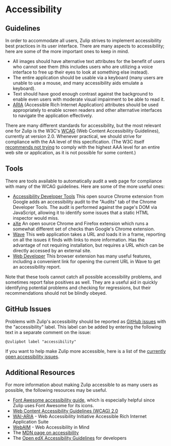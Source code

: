 # Accessibility

## Guidelines

In order to accommodate all users, Zulip strives to implement accessibility
best practices in its user interface.  There are many aspects to accessibility;
here are some of the more important ones to keep in mind.

* All images should have alternative text attributes for the benefit of users
  who cannot see them (this includes users who are utilizing a voice interface
  to free up their eyes to look at something else instead).
* The entire application should be usable via a keyboard (many users are unable
  to use a mouse, and many accessibility aids emulate a keyboard).
* Text should have good enough contrast against the background to enable
  even users with moderate visual impairment to be able to read it.
* [ARIA](https://www.w3.org/WAI/intro/aria) (Accessible Rich Internet
  Application) attributes should be used appropriately to enable screen
  readers and other alternative interfaces to navigate the application
  effectively.

There are many different standards for accessibility, but the most relevant
one for Zulip is the W3C's [WCAG](https://www.w3.org/TR/WCAG20/) (Web Content
Accessibility Guidelines), currently at version 2.0.  Whenever practical, we
should strive for compliance with the AA level of this specification.
(The W3C itself
[recommends not trying](https://www.w3.org/TR/UNDERSTANDING-WCAG20/conformance.html#uc-conf-req1-head)
to comply with the highest AAA level for an entire web site or application,
as it is not possible for some content.)

## Tools

There are tools available to automatically audit a web page for compliance
with many of the WCAG guidelines.  Here are some of the more useful ones:

* [Accessibility Developer Tools][chrome-webstore]
  This open source Chrome extension from Google adds an accessibility audit to
  the "Audits" tab of the Chrome Developer Tools.  The audit is performed
  against the page's DOM via JavaScript, allowing it to identify some issues
  that a static HTML inspector would miss.
* [aXe](https://www.deque.com/products/axe/) An open source Chrome and Firefox
  extension which runs a somewhat different set of checks than Google's Chrome
  extension.
* [Wave](http://wave.webaim.org/) This web application takes a URL and loads
  it in a frame, reporting on all the issues it finds with links to more
  information.  Has the advantage of not requiring installation, but requires
  a URL which can be directly accessed by an external site.
* [Web Developer](http://chrispederick.com/work/web-developer/) This browser
  extension has many useful features, including a convenient link for opening
  the current URL in Wave to get an accessibility report.

Note that these tools cannot catch all possible accessibility problems, and
sometimes report false positives as well.  They are a useful aid in quickly
identifying potential problems and checking for regressions, but their
recommendations should not be blindly obeyed.

## GitHub Issues

Problems with Zulip's accessibility should be reported as
[GitHub issues](https://github.com/zulip/zulip/issues) with the "accessibility"
label.  This label can be added by entering the following text in a separate
comment on the issue:

    @zulipbot label "accessibility"

If you want to help make Zulip more accessible, here is a list of the
[currently open accessibility issues][accessibility-issues].

## Additional Resources

For more information about making Zulip accessible to as many users as
possible, the following resources may be useful.

* [Font Awesome accessibility guide](http://fontawesome.io/accessibility/),
  which is especially helpful since Zulip uses Font Awesome for its icons.
* [Web Content Accessibility Guidelines (WCAG) 2.0](https://www.w3.org/TR/WCAG/)
* [WAI-ARIA](https://www.w3.org/WAI/intro/aria) - Web Accessibility Initiative
  Accessible Rich Internet Application Suite
* [WebAIM](http://webaim.org/) - Web Accessibility in Mind
* The [MDN page on accessibility](https://developer.mozilla.org/en-US/docs/Web/Accessibility)
* The [Open edX Accessibility Guidelines][openedx-guidelines] for developers


[chrome-webstore]: https://chrome.google.com/webstore/detail/accessibility-developer-t/fpkknkljclfencbdbgkenhalefipecmb
[openedx-guidelines]: http://edx.readthedocs.io/projects/edx-developer-guide/en/latest/conventions/accessibility.html
[accessibility-issues]: https://github.com/zulip/zulip/issues?q=is%3Aissue+is%3Aopen+label%3Aaccessibility
